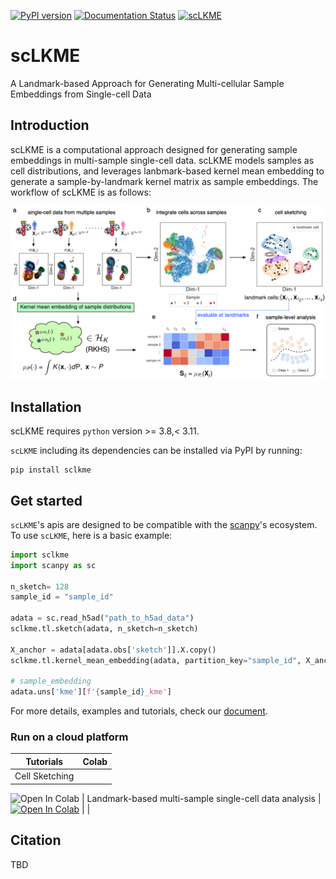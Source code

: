 [![PyPI version](https://badge.fury.io/py/sclkme.svg)](https://badge.fury.io/py/sclkme)
[![Documentation Status](https://readthedocs.org/projects/sclkme/badge/?version=latest)](https://sclkme.readthedocs.io/en/latest/?badge=latest)
[![scLKME](https://github.com/CompCy-lab/scLKME/actions/workflows/ci.yml/badge.svg)](https://github.com/CompCy-lab/scLKME/actions/workflows/ci.yml)


# scLKME
A Landmark-based Approach for Generating Multi-cellular Sample Embeddings from Single-cell Data

## Introduction

scLKME is a computational approach designed for generating sample embeddings in multi-sample single-cell data. scLKME models samples as cell distributions, and leverages lanbmark-based kernel mean embedding to generate a sample-by-landmark kernel matrix as sample embeddings. The workflow of scLKME is as follows:

<p align="center">
<img align="middle" src="./docs/_static/img/scLKME_workflow.png" alt="scLKME workflow figure" width="800px" />
</p>



## Installation

scLKME requires `python` version >= 3.8,< 3.11.

 `scLKME` including its dependencies can be installed via PyPI by running:

```shell
pip install sclkme
```



## Get started

`scLKME`'s apis are designed to be compatible with the [scanpy](https://github.com/scverse/scanpy)'s ecosystem. To use `scLKME`, here is a basic example: 

```python
import sclkme
import scanpy as sc

n_sketch= 128
sample_id = "sample_id"

adata = sc.read_h5ad("path_to_h5ad_data")
sclkme.tl.sketch(adata, n_sketch=n_sketch)

X_anchor = adata[adata.obs['sketch']].X.copy()
sclkme.tl.kernel_mean_embedding(adata, partition_key="sample_id", X_anchor=X_anchor)

# sample_embedding
adata.uns['kme'][f'{sample_id}_kme']
```

For more details, examples and tutorials, check our [document](http://sclkme.readthedocs.io/).



### Run on a cloud platform

| Tutorials                                             | Colab                                                        |
| ----------------------------------------------------- | ------------------------------------------------------------ |
| Cell Sketching                                        | <a target="_blank" href="https://colab.research.google.com/github/CompCy-lab/scLKME/blob/main/docs/notebooks/tutorials/tutorial_cell_sketching.ipynb">
  <img src="https://colab.research.google.com/assets/colab-badge.svg" alt="Open In Colab"/>
</a>
| Landmark-based multi-sample single-cell data analysis | <a target="_blank" href="https://colab.research.google.com/github/CompCy-lab/scLKME/blob/main/notebooks/preterm_analysis/kme_analysis.ipynb">  <img src="https://colab.research.google.com/assets/colab-badge.svg" alt="Open In Colab"/></a> |                                                             |



## Citation

TBD

